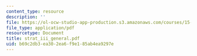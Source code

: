 ```yaml
---
content_type: resource
description: ''
file: https://ol-ocw-studio-app-production.s3.amazonaws.com/courses/15-667-negotiation-and-conflict-management-spring-2001/b69c2db3ea302ea6f9e185ab4ea9297e_strat_iii_general.pdf
file_type: application/pdf
resourcetype: Document
title: strat_iii_general.pdf
uid: b69c2db3-ea30-2ea6-f9e1-85ab4ea9297e
---
```

